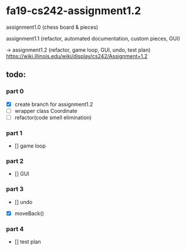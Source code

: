 # fa19-cs242-assignment1.2

assignment1.0 (chess board & pieces)

assignment1.1 (refactor, automated documentation, custom pieces, GUI)

-> assignment1.2 (refactor, game loop, GUI, undo, test plan)
https://wiki.illinois.edu/wiki/display/cs242/Assignment+1.2
	
## todo:
### part 0
- [x] create branch for assignment1.2
- [  ] wrapper class Coordinate
- [  ] refactor(code smell elimination)

### part 1
- [] game loop

### part 2
- [] GUI

### part 3
- [] undo 
- [x] moveBack()


### part 4
- [] test plan


